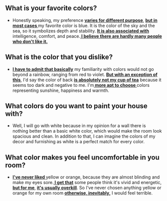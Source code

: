 ## What is your favorite colors?
- Honestly speaking, my preference <b><u>varies for different purpose</u></b>, <b><u>but in most cases </u></b>my favorite color is blue. It is the color of the sky and the sea, so it symbolizes depth and stability. <b><u>It is also associated with</u></b> intelligence, comfort, and peace.<b><u> I believe there are hardly many people who don't like it.</u></b>
## What is  the color that you dislike?
- <b><u>I have to admit that basically</u></b> my familiarity with colors would not go beyond a rainbow, ranging from red to violet. <b><u>But with an exception of this</u></b>, I'd say the color of back <b><u>is absolutely not my cup of tea</u></b> because it seems too dark and negative to me. I'm<b><u> more apt to choose </u></b>colors representing sunshine, happiness and warmth.

## What colors do you want to paint your house with?
- Well, I will go with white because in my opinion for a wall there is nothing better than a basic white color, which would make the room look spacious and clean. In addition to that, I can imagine the colors of my decor and furnishing as white  is a perfect match for every color.
## What color makes you feel uncomfortable in you room?
- <b><u>I've never liked </u></b>yellow or orange, because they are almost blinding and make my eyes sore.<b><u> I get that</u></b> some people think it's vivid and energetic,<b><u> but for me</u></b>, <b><u>it's usually overkill</u></b>. So I've never chosen anything yellow or orange for my own room <b><u>otherwise, inevitably,</u></b> I would feel terrible. 